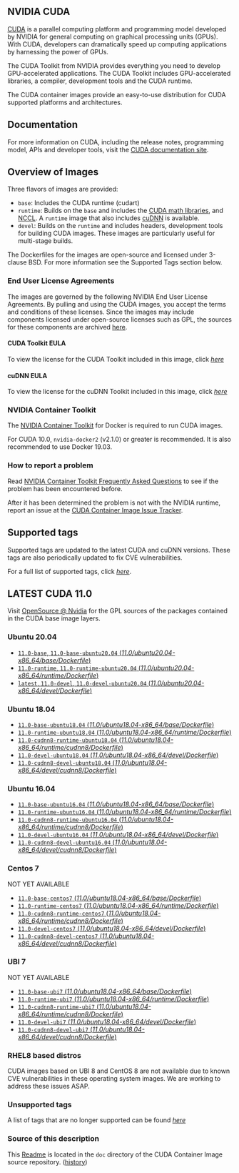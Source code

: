 ## NVIDIA CUDA

[CUDA](https://developer.nvidia.com/cuda-zone) is a parallel computing platform and programming model developed by NVIDIA for general computing on graphical processing units (GPUs). With CUDA, developers can dramatically speed up computing applications by harnessing the power of GPUs.

The CUDA Toolkit from NVIDIA provides everything you need to develop GPU-accelerated applications. The CUDA Toolkit includes GPU-accelerated libraries, a compiler, development tools and the CUDA runtime.

The CUDA container images provide an easy-to-use distribution for CUDA supported platforms and architectures.

## Documentation

For more information on CUDA, including the release notes, programming model, APIs and developer tools, visit the [CUDA documentation site](https://docs.nvidia.com/cuda).

## Overview of Images

Three flavors of images are provided:
- `base`: Includes the CUDA runtime (cudart)
- `runtime`: Builds on the `base` and includes the [CUDA math libraries](https://developer.nvidia.com/gpu-accelerated-libraries), and [NCCL](https://developer.nvidia.com/nccl). A `runtime` image that also includes [cuDNN](https://developer.nvidia.com/cudnn) is available. 
- `devel`: Builds on the `runtime` and includes headers, development tools for building CUDA images. These images are particularly useful for multi-stage builds.

The Dockerfiles for the images are open-source and licensed under 3-clause BSD. For more information see the Supported Tags section below.

### End User License Agreements

The images are governed by the following NVIDIA End User License Agreements. By pulling and using the CUDA images, you accept the terms and conditions of these licenses. 
Since the images may include components licensed under open-source licenses such as GPL, the sources for these components are archived [here](https://developer.download.nvidia.com/compute/cuda/opensource/).

#### CUDA Toolkit EULA

To view the license for the CUDA Toolkit included in this image, click [*here*](http://docs.nvidia.com/cuda/eula/index.html)

#### cuDNN EULA

To view the license for the cuDNN Toolkit included in this image, click [*here*](https://docs.nvidia.com/deeplearning/sdk/cudnn-sla/index.html)

### NVIDIA Container Toolkit

The [NVIDIA Container Toolkit](https://github.com/NVIDIA/nvidia-docker) for Docker is required to run CUDA images.

For CUDA 10.0, `nvidia-docker2` (v2.1.0) or greater is recommended. It is also recommended to use Docker 19.03.

### How to report a problem

Read [NVIDIA Container Toolkit Frequently Asked Questions](https://github.com/NVIDIA/nvidia-docker/wiki/Frequently-Asked-Questions) to see if the problem has been encountered before.

After it has been determined the problem is not with the NVIDIA runtime, report an issue at the [CUDA Container Image Issue Tracker](https://gitlab.com/nvidia/container-images/cuda/-/issues).

## Supported tags

Supported tags are updated to the latest CUDA and cuDNN versions. These tags are also periodically updated to fix CVE vulnerabilities.

For a full list of supported tags, click [*here*](https://gitlab.com/nvidia/container-images/cuda/blob/master/doc/supported-tags.md).

## LATEST CUDA 11.0

Visit [OpenSource @ Nvidia](https://developer.download.nvidia.com/compute/cuda/opensource/image/11.0/) for the GPL sources of the packages contained in the CUDA base image layers.

### Ubuntu 20.04

- [`11.0-base`, `11.0-base-ubuntu20.04` (*11.0/ubuntu20.04-x86_64/base/Dockerfile*)](https://gitlab.com/nvidia/container-images/cuda/blob/master/dist/11.0/ubuntu20.04-x86_64/base/Dockerfile)
- [`11.0-runtime`, `11.0-runtime-ubuntu20.04` (*11.0/ubuntu20.04-x86_64/runtime/Dockerfile*)](https://gitlab.com/nvidia/container-images/cuda/blob/master/dist/11.0/ubuntu20.04-x86_64/runtime/Dockerfile)
- [`latest`, `11.0-devel`, `11.0-devel-ubuntu20.04` (*11.0/ubuntu20.04-x86_64/devel/Dockerfile*)](https://gitlab.com/nvidia/container-images/cuda/blob/master/dist/11.0/ubuntu20.04-x86_64/devel/Dockerfile)

### Ubuntu 18.04

- [`11.0-base-ubuntu18.04` (*11.0/ubuntu18.04-x86_64/base/Dockerfile*)](https://gitlab.com/nvidia/container-images/cuda/blob/master/dist/11.0/ubuntu18.04-x86_64/base/Dockerfile)
- [`11.0-runtime-ubuntu18.04` (*11.0/ubuntu18.04-x86_64/runtime/Dockerfile*)](https://gitlab.com/nvidia/container-images/cuda/blob/master/dist/11.0/ubuntu18.04-x86_64/runtime/Dockerfile)
- [`11.0-cudnn8-runtime-ubuntu18.04` (*11.0/ubuntu18.04-x86_64/runtime/cudnn8/Dockerfile*)](https://gitlab.com/nvidia/container-images/cuda/blob/master/dist/11.0/ubuntu18.04-x86_64/runtime/cudnn8/Dockerfile)
- [`11.0-devel-ubuntu18.04` (*11.0/ubuntu18.04-x86_64/devel/Dockerfile*)](https://gitlab.com/nvidia/container-images/cuda/blob/master/dist/11.0/ubuntu18.04-x86_64/devel/Dockerfile)
- [`11.0-cudnn8-devel-ubuntu18.04` (*11.0/ubuntu18.04-x86_64/devel/cudnn8/Dockerfile*)](https://gitlab.com/nvidia/container-images/cuda/blob/master/dist/11.0/ubuntu18.04-x86_64/devel/cudnn8/Dockerfile)

### Ubuntu 16.04

- [`11.0-base-ubuntu16.04` (*11.0/ubuntu18.04-x86_64/base/Dockerfile*)](https://gitlab.com/nvidia/container-images/cuda/blob/master/dist/11.0/ubuntu16.04-x86_64/base/Dockerfile)
- [`11.0-runtime-ubuntu16.04` (*11.0/ubuntu18.04-x86_64/runtime/Dockerfile*)](https://gitlab.com/nvidia/container-images/cuda/blob/master/dist/11.0/ubuntu16.04-x86_64/runtime/Dockerfile)
- [`11.0-cudnn8-runtime-ubuntu16.04` (*11.0/ubuntu18.04-x86_64/runtime/cudnn8/Dockerfile*)](https://gitlab.com/nvidia/container-images/cuda/blob/master/dist/11.0/ubuntu16.04-x86_64/runtime/cudnn8/Dockerfile)
- [`11.0-devel-ubuntu16.04` (*11.0/ubuntu18.04-x86_64/devel/Dockerfile*)](https://gitlab.com/nvidia/container-images/cuda/blob/master/dist/11.0/ubuntu16.04-x86_64/devel/Dockerfile)
- [`11.0-cudnn8-devel-ubuntu16.04` (*11.0/ubuntu18.04-x86_64/devel/cudnn8/Dockerfile*)](https://gitlab.com/nvidia/container-images/cuda/blob/master/dist/11.0/ubuntu16.04-x86_64/devel/cudnn8/Dockerfile)

### Centos 7

NOT YET AVAILABLE

- [`11.0-base-centos7` (*11.0/ubuntu18.04-x86_64/base/Dockerfile*)](https://gitlab.com/nvidia/container-images/cuda/blob/master/dist/11.0/centos7-x86_64/base/Dockerfile)
- [`11.0-runtime-centos7` (*11.0/ubuntu18.04-x86_64/runtime/Dockerfile*)](https://gitlab.com/nvidia/container-images/cuda/blob/master/dist/11.0/centos7-x86_64/runtime/Dockerfile)
- [`11.0-cudnn8-runtime-centos7` (*11.0/ubuntu18.04-x86_64/runtime/cudnn8/Dockerfile*)](https://gitlab.com/nvidia/container-images/cuda/blob/master/dist/11.0/centos7-x86_64/runtime/cudnn8/Dockerfile)
- [`11.0-devel-centos7` (*11.0/ubuntu18.04-x86_64/devel/Dockerfile*)](https://gitlab.com/nvidia/container-images/cuda/blob/master/dist/11.0/centos7-x86_64/devel/Dockerfile)
- [`11.0-cudnn8-devel-centos7` (*11.0/ubuntu18.04-x86_64/devel/cudnn8/Dockerfile*)](https://gitlab.com/nvidia/container-images/cuda/blob/master/dist/11.0/centos7-x86_64/devel/cudnn8/Dockerfile)

### UBI 7

NOT YET AVAILABLE

- [`11.0-base-ubi7` (*11.0/ubuntu18.04-x86_64/base/Dockerfile*)](https://gitlab.com/nvidia/container-images/cuda/blob/master/dist/11.0/ubi7-x86_64/base/Dockerfile)
- [`11.0-runtime-ubi7` (*11.0/ubuntu18.04-x86_64/runtime/Dockerfile*)](https://gitlab.com/nvidia/container-images/cuda/blob/master/dist/11.0/ubi7-x86_64/runtime/Dockerfile)
- [`11.0-cudnn8-runtime-ubi7` (*11.0/ubuntu18.04-x86_64/runtime/cudnn8/Dockerfile*)](https://gitlab.com/nvidia/container-images/cuda/blob/master/dist/11.0/ubi7-x86_64/runtime/cudnn8/Dockerfile)
- [`11.0-devel-ubi7` (*11.0/ubuntu18.04-x86_64/devel/Dockerfile*)](https://gitlab.com/nvidia/container-images/cuda/blob/master/dist/11.0/ubi7-x86_64/devel/Dockerfile)
- [`11.0-cudnn8-devel-ubi7` (*11.0/ubuntu18.04-x86_64/devel/cudnn8/Dockerfile*)](https://gitlab.com/nvidia/container-images/cuda/blob/master/dist/11.0/ubi7-x86_64/devel/cudnn8/Dockerfile)

### RHEL8 based distros

CUDA images based on UBI 8 and CentOS 8 are not available due to known CVE vulnerabilities in these operating system images. We are working to address these issues ASAP.

### Unsupported tags

A list of tags that are no longer supported can be found [*here*](https://gitlab.com/nvidia/container-images/cuda/blob/master/doc/unsupported-tags.md)

### Source of this description

This [Readme](https://gitlab.com/nvidia/container-images/cuda/blob/master/doc/README.md) is located in the `doc` directory of the CUDA Container Image source repository. ([history](https://gitlab.com/nvidia/container-images/cuda/commits/master/doc/README.md))
